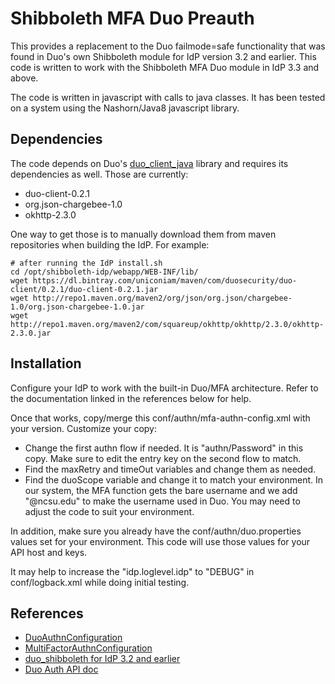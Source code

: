 # Shibboleth MFA Duo Preauth

This provides a replacement to the Duo failmode=safe functionality that
was found in Duo's own Shibboleth module for IdP version 3.2 and
earlier. This code is written to work with the Shibboleth MFA Duo module
in IdP 3.3 and above.

The code is written in javascript with calls to java classes. It has
been tested on a system using the Nashorn/Java8 javascript library.

## Dependencies

The code depends on Duo's [duo_client_java] library and requires 
its dependencies as well. Those are currently:

* duo-client-0.2.1 
* org.json-chargebee-1.0 
* okhttp-2.3.0 

One way to get those is to manually download them from maven
repositories when building the IdP. For example:

    # after running the IdP install.sh
    cd /opt/shibboleth-idp/webapp/WEB-INF/lib/
    wget https://dl.bintray.com/uniconiam/maven/com/duosecurity/duo-client/0.2.1/duo-client-0.2.1.jar
    wget http://repo1.maven.org/maven2/org/json/org.json/chargebee-1.0/org.json-chargebee-1.0.jar
    wget http://repo1.maven.org/maven2/com/squareup/okhttp/okhttp/2.3.0/okhttp-2.3.0.jar

[duo_client_java]: https://github.com/duosecurity/duo_client_java

## Installation

Configure your IdP to work with the built-in Duo/MFA architecture. 
Refer to the documentation linked in the references below for help.

Once that works, copy/merge this conf/authn/mfa-authn-config.xml
with your version. Customize your copy:

* Change the first authn flow if needed. It is "authn/Password" in this
  copy. Make sure to edit the entry key on the second flow to match.
* Find the maxRetry and timeOut variables and change them as needed.
* Find the duoScope variable and change it to match your environment. In
  our system, the MFA function gets the bare username and we add
  "@ncsu.edu" to make the username used in Duo. You may need to adjust
  the code to suit your environment.

In addition, make sure you already have the conf/authn/duo.properties
values set for your environment. This code will use those values for
your API host and keys.

It may help to increase the "idp.loglevel.idp" to "DEBUG" in
conf/logback.xml while doing initial testing.

## References

* [DuoAuthnConfiguration](https://wiki.shibboleth.net/confluence/display/IDP30/DuoAuthnConfiguration)
* [MultiFactorAuthnConfiguration](https://wiki.shibboleth.net/confluence/display/IDP30/MultiFactorAuthnConfiguration)
* [duo_shibboleth for IdP 3.2 and earlier](https://github.com/duosecurity/duo_shibboleth)
* [Duo Auth API doc](https://duo.com/docs/authapi)


